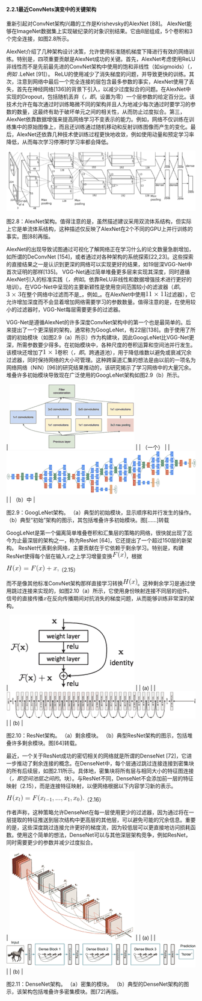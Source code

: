 #### 2.2.1最近ConvNets演变中的关键架构

重新引起对ConvNet架构兴趣的工作是Krishevsky的AlexNet [88]。 AlexNet能够在ImageNet数据集上实现破纪录的对象识别结果。它由8层组成，5个卷积和3个完全连接，如图2.8所示。

AlexNet介绍了几种架构设计决策，允许使用标准随机梯度下降进行有效的网络训练。特别是，四项重要贡献是AlexNet成功的关键。首先，AlexNet考虑使用ReLU非线性而不是先前最先进的ConvNet架构中使用的饱和非线性（如sigmoids）（_，例如_ .LeNet [91]）。 ReLU的使用减少了消失梯度的问题，并导致更快的训练。其次，注意到网络中最后一个完全连接的层包含最多参数的事实，AlexNet使用了丢失，首先在神经网络[136]的背景下引入，以减少过度拟合的问题。在AlexNet中实现的Dropout，包括随机丢弃（_，即_。设置为零）一个层参数的给定百分比。该技术允许在每次通过时训练略微不同的架构并且人为地减少每次通过时要学习的参数的数量，这最终有助于破坏单元之间的相关性，从而防止过度拟合。第三，AlexNet依靠数据增强来提高网络学习不变表示的能力。例如，网络不仅训练在训练集中的原始图像上，而且还训练通过随机移动和反射训练图像而产生的变化。最后，AlexNet还依靠几种技术使训练过程更快地收敛，例如使用动量和预定学习率降低，从而每次学习停滞时学习率都会降低。

![](img/x8.png)

图2.8：AlexNet架构。值得注意的是，虽然描述建议采用双流体系结构，但实际上它是单流体系结构，这种描述仅反映了AlexNet在2个不同的GPU上并行训练的事实。图[88]再版。

AlexNet的出现导致试图通过可视化了解网络正在学习什么的论文数量急剧增加，如所谓的DeConvNet [154]，或者通过对各种架构的系统探索[22,23]。这些探索的直接结果之一是认识到更深的网络可以实现更好的结果，如19层深VGG-Net中首次证明的那样[135]。 VGG-Net通过简单堆叠更多层来实现其深度，同时遵循AlexNet引入的标准实践（_，例如_。依靠ReLU非线性和数据增强技术进行更好的培训）。在VGG-Net中呈现的主要新颖性是使用空间范围较小的滤波器（_即_。![](img/tex73.gif)在整个网络中过滤而不是_，例如_。在AlexNet中使用![](img/tex74.gif)过滤器），它允许增加深度而不会显着增加网络需要学习的参数数量。值得注意的是，在使用较小的过滤器时，VGG-Net每层需要更多的过滤器。

VGG-Net是遵循AlexNet的许多深度ConvNet架构中的第一个也是最简单的。后来提出了一个更深层的架构，通常称为GoogLeNet，有22层[138]。由于使用了所谓的初始模块（如图2.9（a）所示）作为构建块，因此GoogLeNet比VGG-Net更深，所需参数要少得多。在初始模块中，各种尺度的卷积运算和空间池并行发生。该模块还增加了![](img/tex75.gif)卷积（_，即_。跨通道池），用于降低维数以避免或衰减冗余过滤器，同时保持网络的大小可管理。这种跨渠道汇集的想法是由以前的一项名为网络网络（NiN）[96]的研究结果推动的，该研究揭示了学习网络中的大量冗余。堆叠许多初始模块导致现在广泛使用的GoogLeNet架构如图2.9（b）所示。

| ![](img/x9.png) |
| （一个） |
| ![](img/x10.png) |
| （b）中 |

图2.9：GoogLeNet架构。 （a）典型的初始模块，显示顺序和并行发生的操作。 （b）典型“初始”架构的图示，其包括堆叠许多初始模块。图[......]转载

GoogLeNet是第一个偏离简单堆叠卷积和汇集层的策略的网络，很快就出现了迄今为止最深层的架构之一，称为ResNet [64]，它还提出了一个超过150层的新架构。 ResNet代表剩余网络，主要贡献在于它依赖于剩余学习。特别是，构建ResNet使得每个层在输入![](img/tex77.gif)之上学习增量变换![](img/tex76.gif)，根据

![](img/tex78.gif)（2.15）

而不是像其他标准ConvNet架构那样直接学习转换![](img/tex79.gif)。这种剩余学习是通过使用跳过连接来实现的，如图2.10（a）所示，它使用身份映射连接不同层的组件。信号的直接传播![](img/tex77.gif)在反向传播期间对抗消失的梯度问题，从而能够训练非常深的架构。

| ![](img/x11.png) |
| (a) |
| ![](img/x12.png) |
| (b) |

图2.10：ResNet架构。 （a）剩余模块。 （b）典型ResNet架构的图示，包括堆叠许多剩余模块。图[64]转载。

最近，一个关于ResNet成功的密切相关的网络就是所谓的DenseNet [72]，它进一步推动了剩余连接的概念。在DenseNet中，每个层通过跳过连接连接到密集块的所有后续层，如图2.11所示。具体地，密集块将所有层与相同大小的特征图连接（_，即空间池层之间的_。块）。与ResNet不同，DenseNet不会添加前一层的特征映射（2.15），而是连接特征映射，以便网络根据以下内容学习新的表示。

![](img/tex80.gif)（2.16）

作者声称，这种策略允许DenseNet在每一层使用更少的过滤器，因为通过将在一层提取的特征推送到层次结构中更高层的其他层，可以避免可能的冗余信息。重要的是，这些深度跳过连接允许更好的梯度流，因为较低层可以更直接地访问损耗函数。使用这个简单的想法，DenseNet可以与其他深层架构竞争，例如ResNet，同时需要更少的参数并减少过度拟合。

| ![](img/x13.png) |
| (a) |
| ![](img/x14.png) |
| (b) |

图2.11：DenseNet架构。 （a）密集的模块。 （b）典型的DenseNet架构的图示，该架构包括堆叠许多密集模块。图[72]再版。